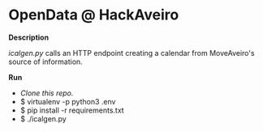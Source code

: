 # OpenData @ HackAveiro
 
**Description**
 
 *icalgen.py* calls an HTTP endpoint creating a calendar from MoveAveiro's source of information.

**Run**

 - *Clone this repo.*
 - $ virtualenv -p python3 .env
 - $ pip install -r requirements.txt
 - $ ./icalgen.py
